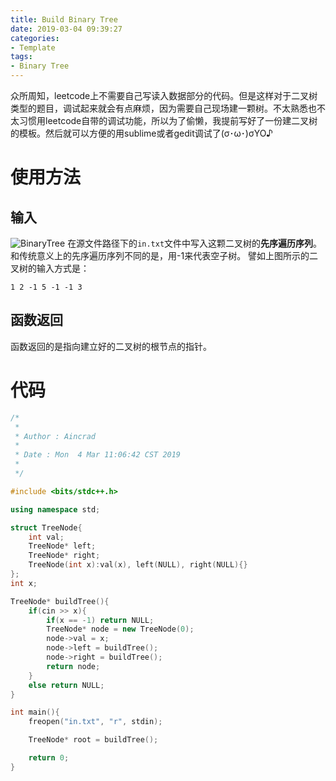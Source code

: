 ```yaml
---
title: Build Binary Tree
date: 2019-03-04 09:39:27
categories:
- Template
tags:
- Binary Tree
---
```

众所周知，leetcode上不需要自己写读入数据部分的代码。但是这样对于二叉树类型的题目，调试起来就会有点麻烦，因为需要自己现场建一颗树。不太熟悉也不太习惯用leetcode自带的调试功能，所以为了偷懒，我提前写好了一份建二叉树的模板。然后就可以方便的用sublime或者gedit调试了(σ･ω･)σYO♪
<!--more-->
# 使用方法
## 输入
![BinaryTree](/BinaryTree.png)
在源文件路径下的``in.txt``文件中写入这颗二叉树的**先序遍历序列**。和传统意义上的先序遍历序列不同的是，用-1来代表空子树。
譬如上图所示的二叉树的输入方式是：
```
1 2 -1 5 -1 -1 3
```
## 函数返回
函数返回的是指向建立好的二叉树的根节点的指针。

# 代码
```C++
/*
 *
 * Author : Aincrad
 *
 * Date : Mon  4 Mar 11:06:42 CST 2019
 *
 */

#include <bits/stdc++.h>

using namespace std;

struct TreeNode{
    int val;
    TreeNode* left;
    TreeNode* right;
    TreeNode(int x):val(x), left(NULL), right(NULL){}
};
int x;

TreeNode* buildTree(){
    if(cin >> x){
        if(x == -1) return NULL;
        TreeNode* node = new TreeNode(0);
        node->val = x;
        node->left = buildTree();
        node->right = buildTree();
        return node;
    }
    else return NULL;
}

int main(){
    freopen("in.txt", "r", stdin);

    TreeNode* root = buildTree();

    return 0;
}
```